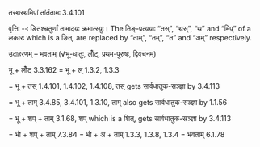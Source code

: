 

 तस्थस्थमिपां तांतंतामः 3.4.101 


वृत्तिः --ः ङितश्‍चतुर्णां तामादयः क्रमात्‍स्‍युः। The तिङ्-प्रत्ययाः “तस्”, “थस्”, “थ” and “मिप्” of a लकारः which is a ङित्, are replaced by “ताम्”, “तम्”, “त” and “अम्” respectively. 


उदाहरणम् – भवताम् (√भू-धातुः, लोँट्, प्रथम-पुरुषः, द्विवचनम्) 

भू + लोँट् 3.3.162 = भू + ल् 1.3.2, 1.3.3 

= भू + तस् 1.4.101, 1.4.102, 1.4.108, तस् gets सार्वधातुक-सञ्ज्ञा by 3.4.113 

= भू + ताम् 3.4.85, 3.4.101, 1.3.10, ताम् also gets सार्वधातुक-सञ्ज्ञा by 1.1.56 

= भू + शप् + ताम् 3.1.68, शप् which is a शित्, gets सार्वधातुक-सञ्ज्ञा by 3.4.113 

= भो + शप् + ताम् 7.3.84 = भो + अ + ताम् 1.3.3, 1.3.8, 1.3.4 = भवताम् 6.1.78 


